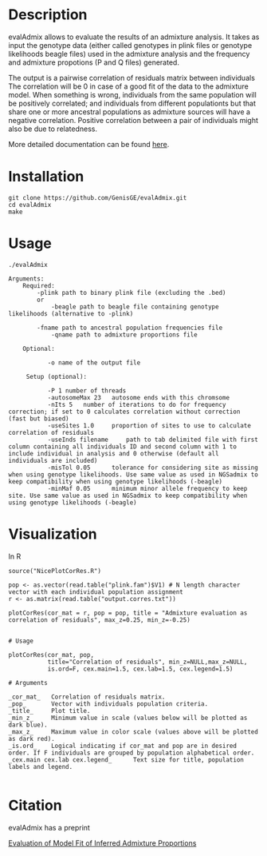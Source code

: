 # Description

evalAdmix allows to evaluate the results of an admixture analysis. It takes as input the genotype data 
(either called genotypes in plink files or genotype likelihoods beagle files) used in the admixture analysis and the frequency  
and admixture propotions (P and Q files) generated.

The output is a pairwise correlation of residuals matrix between individuals The correlation will be 0 in case of a good fit of 
the data to the admixture model. When something is wrong, individuals from the same population will be positively correlated; and 
individuals from different populationts but that share one or more ancestral populations as admixture sources will have a 
negative correlation. Positive correlation between a pair of individuals might also be due to relatedness.

More detailed documentation can be found [here](http://www.popgen.dk/software/index.php/EvalAdmix).

# Installation

```
git clone https://github.com/GenisGE/evalAdmix.git
cd evalAdmix
make
```

# Usage

```
./evalAdmix
```

```
Arguments:
	Required:
		-plink path to binary plink file (excluding the .bed)
		or
	      	-beagle path to beagle file containing genotype likelihoods (alternative to -plink)
		
		-fname path to ancestral population frequencies file
	       	-qname path to admixture proportions file
		
	Optional:       
	
	       -o name of the output file
	       
	 Setup (optional):
	 
	       -P 1 number of threads
	       -autosomeMax 23	 autosome ends with this chromsome
	       -nIts 5	 number of iterations to do for frequency correction; if set to 0 calculates correlation without correction (fast but biased)
	       -useSites 1.0	 proportion of sites to use to calculate correlation of residuals
	       -useInds filename     path to tab delimited file with first column containing all individuals ID and second column with 1 to include individual in analysis and 0 otherwise (default all individuals are included)
	       -misTol 0.05 	 tolerance for considering site as missing when using genotype likelihoods. Use same value as used in NGSadmix to keep compatibility when using genotype likelihoods (-beagle)
	       -minMaf 0.05 	 minimum minor allele frequency to keep site. Use same value as used in NGSadmix to keep compatibility when using genotype likelihoods (-beagle)
```

# Visualization

In R

```
source("NicePlotCorRes.R")

pop <- as.vector(read.table("plink.fam")$V1) # N length character vector with each individual population assignment
r <- as.matrix(read.table("output.corres.txt"))

plotCorRes(cor_mat = r, pop = pop, title = "Admixture evaluation as correlation of residuals", max_z=0.25, min_z=-0.25)


# Usage

plotCorRes(cor_mat, pop, 
           title="Correlation of residuals", min_z=NULL,max_z=NULL, 
           is.ord=F, cex.main=1.5, cex.lab=1.5, cex.legend=1.5)

# Arguments

_cor_mat_	Correlation of residuals matrix.
_pop_		Vector with individuals population criteria.
_title_		Plot title.
_min_z_		Minimum value in scale (values below will be plotted as dark blue).
_max_z_		Maximum value in color scale (values above will be plotted as dark red).
_is.ord_	Logical indicating if cor_mat and pop are in desired order. If F individuals are grouped by population alphabetical order.
_cex.main cex.lab cex.legend_	   Text size for title, population labels and legend.


```

# Citation

evalAdmix has a preprint

[Evaluation of Model Fit of Inferred Admixture Proportions](https://doi.org/10.1101/708883)
